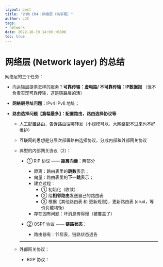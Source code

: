 ```yaml
---
layout: post
title: "计网 Ch4：网络层（纯享版）"
author: LJC
tags:
- network
date: 2022-10-30 14:00 +0800
toc: true
---
```


# 网络层 (Network layer) 的总结

网络层的三个任务：
- 向运输层提供怎样的服务？**可靠传输：虚电路/ 不可靠传输：IP数据报** （但不负责实现可靠传输，这是链路层的活）

- **网络层寻址问题**：IPv4 IPv6 地址；

- **路由选择问题【篇幅最多】：配置路由，路由选择协议等**

    - 人工配置路由，告诉路由往哪转发（小规模可以，大网络配不过来也不好维护）
    - 互联网的思想是分层次部署路由选择协议，分成内部和外部网关协议
    - 典型的内部网关协议（2）：
        - ① RIP 协议 —— **距离向量**：两部分
            - 距离：路由表里的**跳数**表示；
            - 向量：路由表里的**下一跳**表示；
            - 建立过程：
                - ① 初始化（收敛）
                - ② 给**相邻路由**发送自己的路由表
                - ③ 根据【其他路由表 和 更新规则】，更新路由表 (crud，等价负载均衡)
            - 存在固有问题：坏消息传得慢（被覆盖了）
        
        - ② OSPF 协议 —— **链路状态**：
            - 路由器有：邻居表，链路状态通告
        ---
    
    - 外部网关协议：
        - BGP 协议：